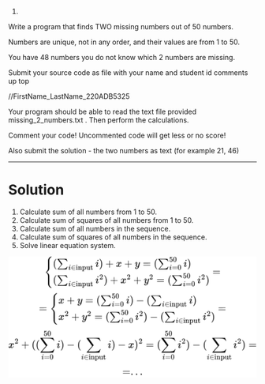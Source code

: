 1.

Write a program that finds TWO missing numbers out of 50 numbers.

Numbers are unique, not in any order, and their values are from 1 to 50.

You have 48 numbers you do not know which 2 numbers are missing.



Submit your source code as file with your name and student id comments up top

//FirstName_LastName_220ADB5325

Your program should be able to read the text file provided missing_2_numbers.txt .
Then perform the calculations.

Comment your code! Uncommented code will get less or no score!

Also submit the solution - the two numbers as text  (for example 21, 46)


---

# Solution

1. Calculate sum of all numbers from 1 to 50.
2. Calculate sum of squares of all numbers from 1 to 50.
3. Calculate sum of all numbers in the sequence.
4. Calculate sum of squares of all numbers in the sequence.
5. Solve linear equation system.

![linear_equation_system_solution.png](linear_equation_system_solution.png)


